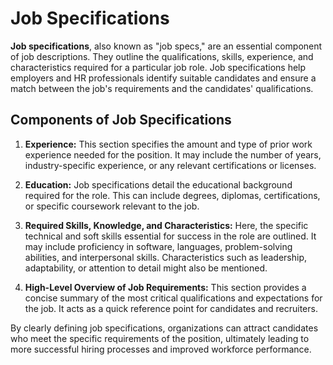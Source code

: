 # Job Specifications

**Job specifications**, also known as "job specs," are an essential component of job descriptions. They outline the qualifications, skills, experience, and characteristics required for a particular job role. Job specifications help employers and HR professionals identify suitable candidates and ensure a match between the job's requirements and the candidates' qualifications.

## Components of Job Specifications

1. **Experience:** This section specifies the amount and type of prior work experience needed for the position. It may include the number of years, industry-specific experience, or any relevant certifications or licenses.

2. **Education:** Job specifications detail the educational background required for the role. This can include degrees, diplomas, certifications, or specific coursework relevant to the job.

3. **Required Skills, Knowledge, and Characteristics:** Here, the specific technical and soft skills essential for success in the role are outlined. It may include proficiency in software, languages, problem-solving abilities, and interpersonal skills. Characteristics such as leadership, adaptability, or attention to detail might also be mentioned.

4. **High-Level Overview of Job Requirements:** This section provides a concise summary of the most critical qualifications and expectations for the job. It acts as a quick reference point for candidates and recruiters.

By clearly defining job specifications, organizations can attract candidates who meet the specific requirements of the position, ultimately leading to more successful hiring processes and improved workforce performance.